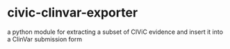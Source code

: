 # civic-clinvar-exporter
a python module for extracting a subset of CIViC evidence and insert it into a ClinVar submission form
